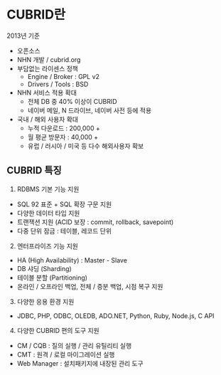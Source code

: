 # CUBRID란

2013년 기준

* 오픈소스
* NHN 개발 / cubrid.org
* 부담없는 라이센스 정책
  * Engine / Broker : GPL v2
  * Drivers / Tools : BSD
* NHN 서비스 적용 확대
  * 전체 DB 중 40% 이상이 CUBRID
  * 네이버 메일, N 드라이브, 네이버 사전 등에 적용
* 국내 / 해외 사용자 확대
  * 누적 다운로드 : 200,000 +
  * 월 평균 방문자 : 40,000 +
  * 유럽 / 러시아 / 미국 등 다수 해외사용자 확보

## CUBRID 특징

1. RDBMS 기본 기능 지원
  * SQL 92 표준 + SQL 확장 구문 지원
  * 다양한 데이터 타입 지원
  * 트랜잭션 지원 (ACID 보장 : commit, rollback, savepoint)
  * 다중 단위 잠금 : 테이블, 레코드 단위
2. 엔터프라이즈 기능 지원
  * HA (High Availability) : Master - Slave
  * DB 샤딩 (Sharding)
  * 테이블 분할 (Partitioning)
  * 온라인 / 오프라인 백업, 전체 / 증분 백업, 시점 복구 지원
3. 다양한 응용 환경 지원
  * JDBC, PHP, ODBC, OLEDB, ADO.NET, Python, Ruby, Node.js, C API
4. 다양한 CUBRID 편의 도구 지원
  * CM / CQB : 질의 실행 / 관리 유틸리티 실행
  * CMT : 원격 / 로컬 마이그레이션 실행
  * Web Manager : 설치패키지에 내장된 관리 도구
